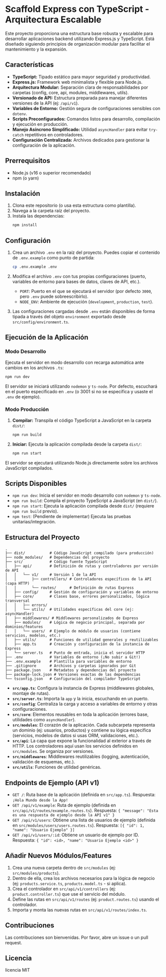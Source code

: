 # Scaffold Express con TypeScript - Arquitectura Escalable

Este proyecto proporciona una estructura base robusta y escalable para desarrollar aplicaciones backend utilizando Express.js y TypeScript. Está diseñado siguiendo principios de organización modular para facilitar el mantenimiento y la expansión.

## Características

*   **TypeScript:** Tipado estático para mayor seguridad y productividad.
*   **Express.js:** Framework web minimalista y flexible para Node.js.
*   **Arquitectura Modular:** Separación clara de responsabilidades por carpetas (config, core, api, modules, middlewares, utils).
*   **Versionado de API:** Estructura preparada para manejar diferentes versiones de la API (ej: `/api/v1`).
*   **Variables de Entorno:** Gestión segura de configuraciones sensibles con `dotenv`.
*   **Scripts Preconfigurados:** Comandos listos para desarrollo, compilación y ejecución en producción.
*   **Manejo Asíncrono Simplificado:** Utilidad `asyncHandler` para evitar `try-catch` repetitivos en controladores.
*   **Configuración Centralizada:** Archivos dedicados para gestionar la configuración de la aplicación.

## Prerrequisitos

*   Node.js (v16 o superior recomendado)
*   npm (o yarn)

## Instalación

1.  Clona este repositorio (o usa esta estructura como plantilla).
2.  Navega a la carpeta raíz del proyecto.
3.  Instala las dependencias:
    ```bash
    npm install
    ```

## Configuración

1.  Crea un archivo `.env` en la raíz del proyecto. Puedes copiar el contenido de `.env.example` como punto de partida:
    ```bash
    cp .env.example .env
    ```
2.  Modifica el archivo `.env` con tus propias configuraciones (puerto, variables de entorno para bases de datos, claves de API, etc.).

    *   `PORT`: Puerto en el que se ejecutará el servidor (por defecto `3000`, pero `.env` puede sobreescribirlo).
    *   `NODE_ENV`: Ambiente de ejecución (`development`, `production`, `test`).

3.  Las configuraciones cargadas desde `.env` están disponibles de forma tipada a través del objeto `environment` exportado desde `src/config/environment.ts`.

## Ejecución de la Aplicación

### Modo Desarrollo

Ejecuta el servidor en modo desarrollo con recarga automática ante cambios en los archivos `.ts`:

```bash
npm run dev
```

El servidor se iniciará utilizando `nodemon` y `ts-node`. Por defecto, escuchará en el puerto especificado en `.env` (o 3001 si no se especifica y usaste el `.env` de ejemplo).

### Modo Producción

1.  **Compilar:** Transpila el código TypeScript a JavaScript en la carpeta `dist/`:
    ```bash
    npm run build
    ```
2.  **Iniciar:** Ejecuta la aplicación compilada desde la carpeta `dist/`:
    ```bash
    npm run start
    ```

El servidor se ejecutará utilizando Node.js directamente sobre los archivos JavaScript compilados.

## Scripts Disponibles

*   `npm run dev`: Inicia el servidor en modo desarrollo con `nodemon` y `ts-node`.
*   `npm run build`: Compila el proyecto TypeScript a JavaScript (en `dist/`).
*   `npm run start`: Ejecuta la aplicación compilada desde `dist/` (requiere `npm run build` previo).
*   `npm test`: (Pendiente de implementar) Ejecuta las pruebas unitarias/integración.

## Estructura del Proyecto

```
.
├── dist/           # Código JavaScript compilado (para producción)
├── node_modules/   # Dependencias del proyecto
├── src/            # Código fuente TypeScript
│   ├── api/        # Definición de rutas y controladores por versión de API
│   │   └── v1/     # Versión 1 de la API
│   │       ├── controllers/ # Controladores específicos de la API (capa HTTP)
│   │       └── routes/      # Definición de rutas Express
│   ├── config/     # Gestión de configuración y variables de entorno
│   ├── core/       # Clases base, errores personalizados, lógica transversal
│   │   ├── errors/
│   │   └── utils/  # Utilidades específicas del core (ej: asyncHandler)
│   ├── middlewares/ # Middlewares personalizados de Express
│   ├── modules/    # Lógica de negocio principal, separada por dominios/features
│   │   └── users/  # Ejemplo de módulo de usuarios (contiene servicios, modelos, etc.)
│   ├── utils/      # Funciones de utilidad generales y reutilizables
│   ├── app.ts      # Creación y configuración de la instancia de Express
│   └── server.ts   # Punto de entrada, inicia el servidor HTTP
├── .env            # Variables de entorno (¡No subir a Git!)
├── .env.example    # Plantilla para variables de entorno
├── .gitignore      # Archivos y carpetas ignorados por Git
├── package.json    # Metadatos y dependencias del proyecto
├── package-lock.json # Versiones exactas de las dependencias
└── tsconfig.json   # Configuración del compilador TypeScript
```

*   **`src/app.ts`**: Configura la instancia de Express (middlewares globales, montaje de rutas).
*   **`src/server.ts`**: Importa la `app` y la inicia, escuchando en un puerto.
*   **`src/config`**: Centraliza la carga y acceso a variables de entorno y otras configuraciones.
*   **`src/core`**: Elementos reusables en toda la aplicación (errores base, utilidades como `asyncHandler`).
*   **`src/modules`**: El corazón de la aplicación. Cada subcarpeta representa un dominio (ej: usuarios, productos) y contiene su lógica específica (servicios, modelos de datos si usas ORM, validaciones, etc.).
*   **`src/api`**: La capa que expone la funcionalidad al exterior a través de HTTP. Los controladores aquí usan los servicios definidos en `src/modules`. Se organiza por versiones.
*   **`src/middlewares`**: Middlewares reutilizables (logging, autenticación, validación de esquemas, etc.).
*   **`src/utils`**: Funciones de utilidad genéricas.

## Endpoints de Ejemplo (API v1)

*   `GET /`: Ruta base de la aplicación (definida en `src/app.ts`). Respuesta: `¡Hola Mundo desde la App!`
*   `GET /api/v1/example`: Ruta de ejemplo (definida en `src/api/v1/routes/example.routes.ts`). Respuesta: `{ "message": "Esta es una respuesta de ejemplo desde la API v1" }`
*   `GET /api/v1/users`: Obtiene una lista de usuarios de ejemplo (definida en `src/modules/users/users.routes.ts`). Respuesta: `[{ "id": 1, "name": "Usuario Ejemplo" }]`
*   `GET /api/v1/users/:id`: Obtiene un usuario de ejemplo por ID. Respuesta: `{ "id": <id>, "name": "Usuario Ejemplo <id>" }`

## Añadir Nuevos Módulos/Features

1.  Crea una nueva carpeta dentro de `src/modules` (ej: `src/modules/products`).
2.  Dentro de ella, crea los archivos necesarios para la lógica de negocio (ej: `products.service.ts`, `products.model.ts` - si aplica).
3.  Crea el controlador en `src/api/v1/controllers` (ej: `product.controller.ts`) que use el servicio del módulo.
4.  Define las rutas en `src/api/v1/routes` (ej: `product.routes.ts`) usando el controlador.
5.  Importa y monta las nuevas rutas en `src/api/v1/routes/index.ts`.

## Contribuciones

Las contribuciones son bienvenidas. Por favor, abre un issue o un pull request.

## Licencia

licencia  MIT

